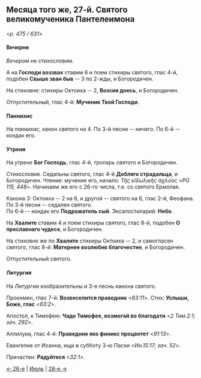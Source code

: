 
## Месяца того же, 27-й. Святого великомученика Пантелеимона

<*p. 475 / 631*>

#### Вечерня

*Вечером* не стихословим. 

А на **Господи воззвах** ставим 6 и поем стихиры святого, 
глас 4-й, подобен **Свыше зван быв** -- 3 по 2-жды, и Богородичен.  

На стиховне: стихиры Октоиха -- 2, **Возсия днесь**, и Богородичен.   

Отпустительный, глас 4-й: **Мученик Твой Господи**. 

#### Паннихис

На *паннихис*, канон святого на 4. 
По 3-й песни -- ничего. 
По 6-й -- кондак его. 

#### Утреня

На *утрене* **Бог Господь**, глас 4-й, тропарь святого и Богородичен. 

Стихословие. 
Седальны святого, глас 4-й **Добляго страдальца**, и Богородичен. 
Чтение: мучение его, начало: *Τῆς εἰδωλικῆς ἀχλύος* <*PG 115, 448*>. 
Начинаем же его с 26-го числа, т.е. со святого Ермолая.   

Канона 3: Октоиха -- 2 на 6, и другой -- святого на 6, глас 2-й, Феофана.  
По 3-й песни -- седален святого.  
По 6-й -- кондак его **Подражатель сый**. 
Эксапостиларий: **Небо**. 

На **Хвалите** ставим 4 и поем стихиры святого, глас 8-й, подобен **О преславнаго чудесе**, и Богородичен. 

На стиховне же по **Хвалите** стихиры Октоиха -- 2, 
и самогласен святого, глас 8-й: **Матернее возлюбив благочестие**, и Богородичен. 

Отпустительный святого. 

#### Литургия

На *Литургии* изобразительны и 3-я песнь канона святого. 

Прокимен, глас 7-й: **Возвеселится праведник** <*63:11*>. 
Стих: **Услыши, Боже, глас** <*63:2*>. 

Апостол, к Тимофею: **Чадо Тимофее, возмогай во благодати** <*2 Тим.2:1; зач. 292*>.

Аллилуиа, глас 4-й: **Праведник яко финикс процветет** <*91:13*>.  

Евангелие от Иоанна, ищи в субботу 3-ю Пасхи <*Ин.15:17; зач. 52*>.
 
Причастен: **Радуйтеся** <*32:1*>. 

[← 26-е](07_26_EUR.ru.md) | [Июль](README.md#27-й) | [28-е →](07_28_EUR.ru.md)
